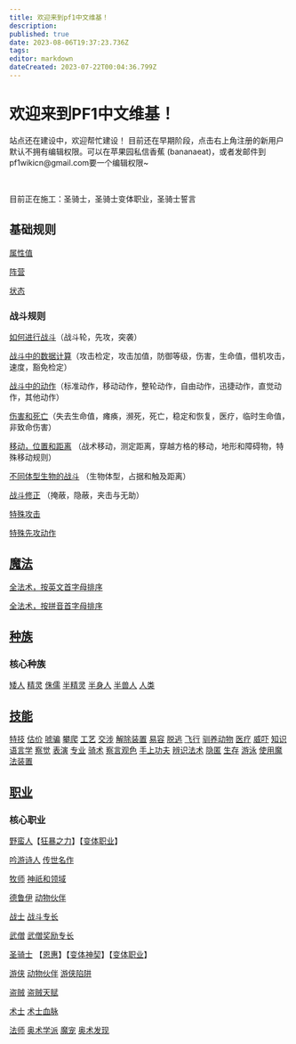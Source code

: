 ```yaml
---
title: 欢迎来到pf1中文维基！
description: 
published: true
date: 2023-08-06T19:37:23.736Z
tags: 
editor: markdown
dateCreated: 2023-07-22T00:04:36.799Z
---
```


<h1 class="toc-header" id="欢迎来到pf1中文维基"> 欢迎来到PF1中文维基！</h1>
<p>站点还在建设中，欢迎帮忙建设！
目前还在早期阶段，点击右上角注册的新用户默认不拥有编辑权限。可以在苹果园私信香蕉 (bananaeat)，或者发邮件到pf1wikicn@gmail.com要一个编辑权限~</p>
<br/>
<p>目前正在施工：圣骑士，圣骑士变体职业，圣骑士誓言</p>
<div class="ucontainer">
  <div class="uitem">
    <h2>基础规则</h2>
    <p><a class="is-internal-link is-valid-page" href="/zh/属性值">属性值</a></p>
    <p><a class="is-internal-link is-valid-page" href="/zh/阵营">阵营</a></p>
    <p><a class="is-internal-link is-valid-page" href="/zh/状态">状态</a></p>
    <h3>战斗规则</h3>
    <p><a class="is-internal-link is-valid-page" href="/zh/核心规则/如何进行战斗">如何进行战斗</a>（战斗轮，先攻，突袭）</p>
    <p><a class="is-internal-link is-valid-page" href="/zh/核心规则/战斗中的数据计算">战斗中的数据计算</a>（攻击检定，攻击加值，防御等级，伤害，生命值，借机攻击，速度，豁免检定）</p>
    <p><a class="is-internal-link is-valid-page" href="/zh/核心规则/战斗中的动作">战斗中的动作</a>（标准动作，移动动作，整轮动作，自由动作，迅捷动作，直觉动作，其他动作）</p>
    <p><a class="is-internal-link is-valid-page" href="/zh/核心规则/伤害和死亡">伤害和死亡</a>（失去生命值，瘫痪，濒死，死亡，稳定和恢复，医疗，临时生命值，非致命伤害）</p>
    <p><a class="is-internal-link is-valid-page" href="/zh/核心规则/移动，位置和距离">移动，位置和距离</a> （战术移动，测定距离，穿越方格的移动，地形和障碍物，特殊移动规则）</p>
    <p><a class="is-internal-link is-valid-page" href="/zh/核心规则/不同体型生物的战斗">不同体型生物的战斗</a> （生物体型，占据和触及距离）</p>
    <p><a class="is-internal-link is-valid-page" href="/zh/核心规则/战斗修正">战斗修正</a> （掩蔽，隐蔽，夹击与无助）</p>
    <p><a class="is-internal-link is-valid-page" href="/zh/核心规则/特殊攻击">特殊攻击</a></p>
    <p><a class="is-internal-link is-valid-page" href="/zh/核心规则/特殊先攻动作">特殊先攻动作</a></p>
  </div>
  <div class="uitem">
    <h2><a class="is-internal-link is-valid-page" href="/zh/法术">魔法</a></h2>
  		<p><a class="is-internal-link is-valid-page" href="/zh/法术按首字母排序">全法术，按英文首字母排序</a></p>
			<p><a class="is-internal-link is-valid-page" href="/zh/法术按拼音首字母排序">全法术，按拼音首字母排序</a></p>
  </div>
  <div class="uitem">
    <h2><a class="is-internal-link is-valid-page" href="/zh/种族">种族</a></h2>
    <h3>核心种族</h3>
    <a class="is-internal-link is-valid-page" href="/zh/种族/矮人">矮人</a> <a class="is-internal-link is-valid-page" href="/zh/种族/精灵">精灵</a>
    <a class="is-internal-link is-valid-page" href="/zh/种族/侏儒">侏儒</a> <a class="is-internal-link is-valid-page" href="/zh/种族/半精灵">半精灵</a>
    <a class="is-internal-link is-valid-page" href="/zh/种族/半身人">半身人</a> <a class="is-internal-link is-valid-page" href="/zh/种族/半兽人">半兽人</a>
    <a class="is-internal-link is-valid-page" href="/zh/种族/人类">人类</a>
  </div>
  <div class="uitem">
    <h2><a class="is-internal-link is-valid-page" href="/zh/技能">技能</a></h2>
    <a class="is-internal-link is-valid-page" href="/zh/技能/特技">特技</a> 
    <a class="is-internal-link is-valid-page" href="/zh/技能/估价">估价</a>
    <a class="is-internal-link is-valid-page" href="/zh/技能/唬骗">唬骗</a>
    <a class="is-internal-link is-valid-page" href="/zh/技能/攀爬">攀爬</a> 
    <a class="is-internal-link is-valid-page" href="/zh/技能/工艺">工艺</a>
    <a class="is-internal-link is-valid-page" href="/zh/技能/交涉">交涉</a> 
    <a class="is-internal-link is-valid-page" href="/zh/技能/解除装置">解除装置</a> 
    <a class="is-internal-link is-valid-page" href="/zh/技能/易容">易容</a>
    <a class="is-internal-link is-valid-page" href="/zh/技能/脱逃">脱逃</a>
    <a class="is-internal-link is-valid-page" href="/zh/技能/飞行">飞行</a>
    <a class="is-internal-link is-valid-page" href="/zh/技能/驯养动物">驯养动物</a>
    <a class="is-internal-link is-valid-page" href="/zh/技能/医疗">医疗</a>
    <a class="is-internal-link is-valid-page" href="/zh/技能/威吓">威吓</a>
    <a class="is-internal-link is-valid-page" href="/zh/技能/知识">知识</a>
    <a class="is-internal-link is-valid-page" href="/zh/技能/语言学">语言学</a>
    <a class="is-internal-link is-valid-page" href="/zh/技能/察觉">察觉</a>
    <a class="is-internal-link is-valid-page" href="/zh/技能/表演">表演</a>
    <a class="is-internal-link is-valid-page" href="/zh/技能/专业">专业</a>
    <a class="is-internal-link is-valid-page" href="/zh/技能/骑术">骑术</a>
    <a class="is-internal-link is-valid-page" href="/zh/技能/察言观色">察言观色</a>
    <a class="is-internal-link is-valid-page" href="/zh/技能/手上功夫">手上功夫</a>
    <a class="is-internal-link is-valid-page" href="/zh/技能/辨识法术">辨识法术</a>
    <a class="is-internal-link is-valid-page" href="/zh/技能/隐匿">隐匿</a>
    <a class="is-internal-link is-valid-page" href="/zh/技能/生存">生存</a>
    <a class="is-internal-link is-valid-page" href="/zh/技能/游泳">游泳</a> 
    <a class="is-internal-link is-valid-page" href="/zh/技能/使用魔法装置">使用魔法装置</a>
  </div>
  <div class="uitem">
    <h2><a class="is-internal-link is-valid-page" href="/zh/职业">职业</a></h2>
    <h3>核心职业</h3>
    <p><a class="is-internal-link is-valid-page" href="/zh/野蛮人">野蛮人</a>【<a class="is-internal-link is-valid-page" href="/zh/狂暴之力">狂暴之力</a>】【<a class="is-internal-link is-valid-page" href="/zh/野蛮人#变体职业-archetypes">变体职业</a>】</p>
    <p><a class="is-internal-link is-valid-page" href="/zh/吟游诗人">吟游诗人</a> <a class="is-internal-link is-valid-page" href="/zh/传世名作">传世名作</a></p>
    <p><a class="is-internal-link is-valid-page" href="/zh/牧师">牧师</a> <a class="is-internal-link is-valid-page" href="/zh/神祇和领域">神祇和领域</a></p>
    <p><a class="is-internal-link is-valid-page" href="/zh/德鲁伊">德鲁伊</a> <a class="is-internal-link is-valid-page" href="/zh/动物伙伴">动物伙伴</a></p>
    <p><a class="is-internal-link is-valid-page" href="/zh/战士">战士</a> <a class="is-internal-link is-valid-page" href="/zh/战斗专长">战斗专长</a></p>
    <p><a class="is-internal-link is-valid-page" href="/zh/武僧">武僧</a> <a class="is-internal-link is-valid-page" href="/zh/武僧奖励专长">武僧奖励专长</a></p>
    <p><a class="is-internal-link is-valid-page" href="/zh/圣骑士">圣骑士</a> 【<a class="is-internal-link is-valid-page" href="/zh/圣骑士#恩惠-mercy-su">恩惠</a>】【<a class="is-internal-link is-valid-page" href="/zh/圣骑士/变体神契">变体神契</a>】【<a class="is-internal-link is-valid-page" href="/zh/圣骑士#变体职业-archetypes">变体职业</a>】
    <p><a class="is-internal-link is-valid-page" href="/zh/游侠">游侠</a> <a class="is-internal-link is-valid-page" href="/zh/动物伙伴">动物伙伴</a> <a class="is-internal-link is-valid-page" href="/zh/游侠陷阱">游侠陷阱</a></p>
    <p><a class="is-internal-link is-valid-page" href="/zh/盗贼">盗贼</a> <a class="is-internal-link is-valid-page" href="/zh/盗贼天赋">盗贼天赋</a></p>
    <p><a class="is-internal-link is-valid-page" href="/zh/术士">术士</a> <a class="is-internal-link is-valid-page" href="/zh/术士血脉">术士血脉</a></p>
    <p><a class="is-internal-link is-valid-page" href="/zh/法师">法师</a> <a class="is-internal-link is-valid-page" href="/zh/奥术学派">奥术学派</a> <a class="is-internal-link is-valid-page" href="/zh/魔宠">魔宠</a> <a class="is-internal-link is-valid-page" href="/zh/奥术发现">奥术发现</a></p>
  </div>
</div>

